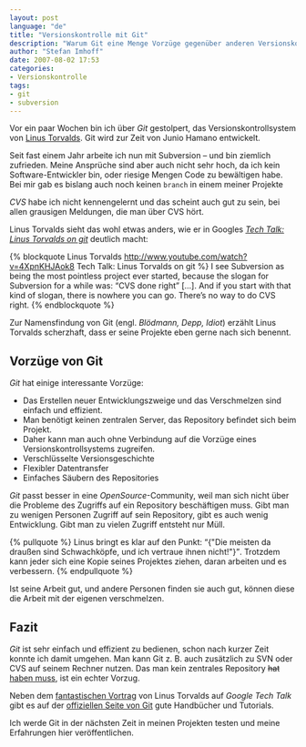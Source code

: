 ```yaml
---
layout: post
language: "de"
title: "Versionskontrolle mit Git"
description: "Warum Git eine Menge Vorzüge gegenüber anderen Versionskontrollsystemen bietet und es sich lohnt das relative neue VCS näher anzusehen."
author: "Stefan Imhoff"
date: 2007-08-02 17:53
categories:
- Versionskontrolle
tags:
- git
- subversion
---
```


Vor ein paar Wochen bin ich über *Git* gestolpert, das Versionskontrollsystem von [Linus Torvalds](http://en.wikipedia.org/wiki/Linus_Torvalds "Linus Torvalds - Wikipedia, the free encyclopedia"). Git wird zur Zeit von Junio Hamano entwickelt.

Seit fast einem Jahr arbeite ich nun mit Subversion – und bin ziemlich zufrieden. Meine Ansprüche sind aber auch nicht sehr hoch, da ich kein Software-Entwickler bin, oder riesige Mengen Code zu bewältigen habe. Bei mir gab es bislang auch noch keinen `branch` in einem meiner Projekte

*CVS* habe ich nicht kennengelernt und das scheint auch gut zu sein, bei allen grausigen Meldungen, die man über CVS hört.

Linus Torvalds sieht das wohl etwas anders, wie er in Googles <cite>[Tech Talk: Linus Torvalds on git](http://www.youtube.com/watch?v=4XpnKHJAok8)</cite> deutlich macht:

{% blockquote Linus Torvalds http://www.youtube.com/watch?v=4XpnKHJAok8 Tech Talk: Linus Torvalds on git %}
I see Subversion as being the most pointless project ever started, because the slogan for Subversion for a while was: <q lang="en">CVS done right</q> […]. And if you start with that kind of slogan, there is nowhere you can go. There’s no way to do CVS right.
{% endblockquote %}

Zur Namensfindung von Git (engl. <em>Blödmann, Depp, Idiot</em>) erzählt Linus Torvalds scherzhaft, dass er seine Projekte eben gerne nach sich benennt.

## Vorzüge von Git

*Git* hat einige interessante Vorzüge:

* Das Erstellen neuer Entwicklungszweige und das Verschmelzen sind einfach und effizient.
* Man benötigt keinen zentralen Server, das Repository befindet sich beim Projekt.
* Daher kann man auch ohne Verbindung auf die Vorzüge eines Versionskontrollsystems zugreifen.
* Verschlüsselte Versionsgeschichte
* Flexibler Datentransfer
* Einfaches Säubern des Repositories

*Git* passt besser in eine *OpenSource*-Community, weil man sich nicht über die Probleme des Zugriffs auf ein Repository beschäftigen muss.
Gibt man zu wenigen Personen Zugriff auf sein Repository, gibt es auch wenig Entwicklung. Gibt man zu vielen Zugriff entsteht nur Müll.

{% pullquote %}
Linus bringt es klar auf den Punkt: <q>{"Die meisten da draußen sind Schwachköpfe, und ich vertraue ihnen nicht!"}</q>. Trotzdem kann jeder sich eine Kopie seines Projektes ziehen, daran arbeiten und es verbessern.
{% endpullquote %}

Ist seine Arbeit gut, und andere Personen finden sie auch gut, können diese die Arbeit mit der eigenen verschmelzen.

## Fazit

*Git* ist sehr einfach und effizient zu bedienen, schon nach kurzer Zeit konnte ich damit umgehen. Man kann Git z. B. auch zusätzlich zu SVN oder CVS auf seinem Rechner nutzen. Das man kein zentrales Repository <del>hat</del> <ins>haben muss</ins>, ist ein echter Vorzug.

Neben dem [fantastischen Vortrag](http://www.youtube.com/watch?v=4XpnKHJAok8) von Linus Torvalds auf *Google Tech Talk* gibt es auf der [offiziellen Seite von Git](http://git-scm.com/) gute Handbücher und Tutorials.

Ich werde Git in der nächsten Zeit in meinen Projekten testen und meine Erfahrungen hier veröffentlichen.
